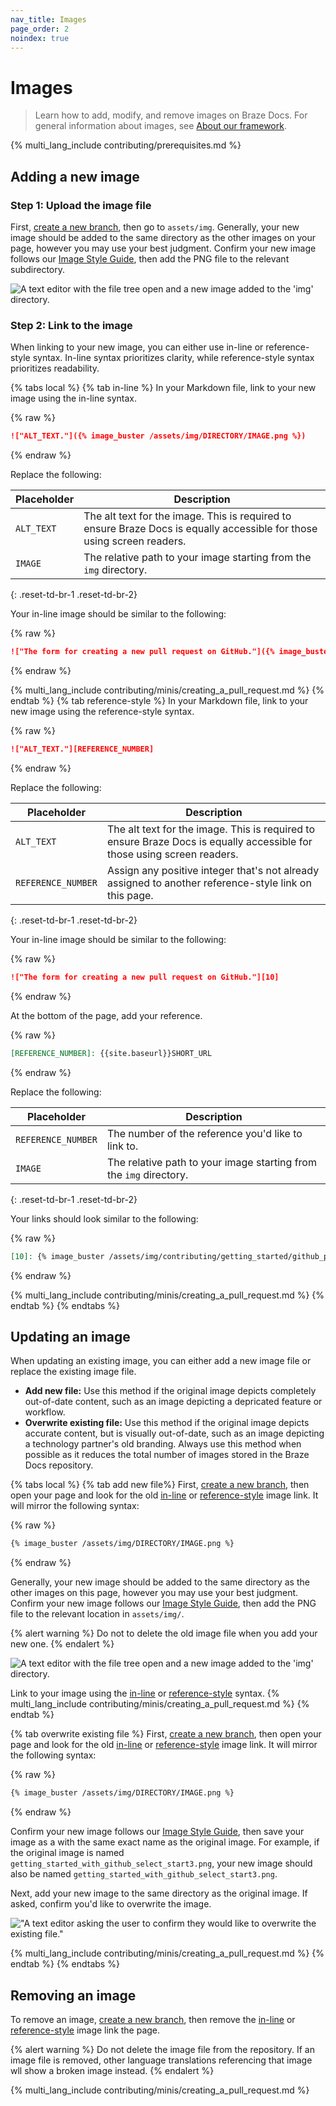 ```yaml
---
nav_title: Images
page_order: 2
noindex: true
---
```


# Images

> Learn how to add, modify, and remove images on Braze Docs. For general information about images, see [About our framework]({{sitebase.url}}/docs/home/about_our_framework).

{% multi_lang_include contributing/prerequisites.md %}

## Adding a new image

### Step 1: Upload the image file

First, [create a new branch]({{sitebase.url}}/docs/home/github/creating_a_new_branch), then go to `assets/img`. Generally, your new image should be added to the same directory as the other images on your page, however you may use your best judgment. Confirm your new image follows our [Image Style Guide](), then add the PNG file to the relevant subdirectory.

![A text editor with the file tree open and a new image added to the 'img' directory.]()

### Step 2: Link to the image

When linking to your new image, you can either use in-line or reference-style syntax. In-line syntax prioritizes clarity, while reference-style syntax prioritizes readability.

{% tabs local %}
{% tab in-line %}
In your Markdown file, link to your new image using the in-line syntax.

{% raw %}
```markdown
!["ALT_TEXT."]({% image_buster /assets/img/DIRECTORY/IMAGE.png %})
```
{% endraw %}

Replace the following:

| Placeholder | Description                                             |
|-------------|---------------------------------------------------------|
| `ALT_TEXT`  | The alt text for the image. This is required to ensure Braze Docs is equally accessible for those using screen readers.|
| `IMAGE` | The relative path to your image starting from the `img` directory. |
{: .reset-td-br-1 .reset-td-br-2}

Your in-line image should be similar to the following:

{% raw %}
```markdown
!["The form for creating a new pull request on GitHub."]({% image_buster /assets/img/contributing/getting_started/github_pull_request.png %})
```
{% endraw %}

{% multi_lang_include contributing/minis/creating_a_pull_request.md %}
{% endtab %}
{% tab reference-style %}
In your Markdown file, link to your new image using the reference-style syntax.

{% raw %}
```markdown
!["ALT_TEXT."][REFERENCE_NUMBER]
```
{% endraw %}

Replace the following:

| Placeholder | Description                                             |
|-------------|---------------------------------------------------------|
| `ALT_TEXT`  | The alt text for the image. This is required to ensure Braze Docs is equally accessible for those using screen readers.|
| `REFERENCE_NUMBER` | Assign any positive integer that's not already assigned to another reference-style link on this page. |
{: .reset-td-br-1 .reset-td-br-2}

Your in-line image should be similar to the following:

{% raw %}
```markdown
!["The form for creating a new pull request on GitHub."][10]
```
{% endraw %}

At the bottom of the page, add your reference.

{% raw %}
```markdown
[REFERENCE_NUMBER]: {{site.baseurl}}SHORT_URL
```
{% endraw %}

Replace the following:

| Placeholder        | Description                                             |
|--------------------|---------------------------------------------------------|
| `REFERENCE_NUMBER` | The number of the reference you'd like to link to.      |
| `IMAGE` | The relative path to your image starting from the `img` directory. |
{: .reset-td-br-1 .reset-td-br-2}

Your links should look similar to the following:

{% raw %}
```markdown
[10]: {% image_buster /assets/img/contributing/getting_started/github_pull_request.png %}
```
{% endraw %}

{% multi_lang_include contributing/minis/creating_a_pull_request.md %}
{% endtab %}
{% endtabs %}

## Updating an image

When updating an existing image, you can either add a new image file or replace the existing image file.

- **Add new file:** Use this method if the original image depicts completely out-of-date content, such as an image depicting a depricated feature or workflow.
- **Overwrite existing file:** Use this method if the original image depicts accurate content, but is visually out-of-date, such as an image depicting a technology partner's old branding. Always use this method when possible as it reduces the total number of images stored in the Braze Docs repository.

{% tabs local %}
{% tab add new file%}
First, [create a new branch]({{site.baseurl}}/home/github/creating_a_new_branch/), then open your page and look for the old [in-line]({{site.baseurl}}/home/content_management/images/?tab=in-line#step-2-link-to-the-image) or [reference-style]({{site.baseurl}}/home/content_management/images/?tab=reference-style#step-2-link-to-the-image) image link. It will mirror the following syntax:

{% raw %}
```markdown
{% image_buster /assets/img/DIRECTORY/IMAGE.png %}
```
{% endraw %}

Generally, your new image should be added to the same directory as the other images on this page, however you may use your best judgment. Confirm your new image follows our [Image Style Guide](), then add the PNG file to the relevant location in `assets/img/`.

{% alert warning %}
Do not to delete the old image file when you add your new one.
{% endalert %}

![A text editor with the file tree open and a new image added to the 'img' directory.]()

Link to your image using the [in-line]({{site.baseurl}}/home/content_management/images/?tab=in-line#step-2-link-to-the-image) or [reference-style]({{site.baseurl}}/home/content_management/images/?tab=reference-style#step-2-link-to-the-image) syntax. {% multi_lang_include contributing/minis/creating_a_pull_request.md %}
{% endtab %}

{% tab overwrite existing file %}
First, [create a new branch]({{site.baseurl}}/home/github/creating_a_new_branch/), then open your page and look for the old [in-line]({{site.baseurl}}/home/content_management/images/?tab=in-line#step-2-link-to-the-image) or [reference-style]({{site.baseurl}}/home/content_management/images/?tab=reference-style#step-2-link-to-the-image) image link. It will mirror the following syntax:

{% raw %}
```markdown
{% image_buster /assets/img/DIRECTORY/IMAGE.png %}
```
{% endraw %}

Confirm your new image follows our [Image Style Guide](), then save your image as a with the same exact name as the original image. For example, if the original image is named `getting_started_with_github_select_start3.png`, your new image should also be named `getting_started_with_github_select_start3.png`. 

Next, add your new image to the same directory as the original image. If asked, confirm you'd like to overwrite the image.

!["A text editor asking the user to confirm they would like to overwrite the existing file."]()

{% multi_lang_include contributing/minis/creating_a_pull_request.md %}
{% endtab %}
{% endtabs %}

## Removing an image

To remove an image, [create a new branch]({{sitebase.url}}/docs/home/github/creating_a_new_branch), then remove the [in-line]({{site.baseurl}}/home/content_management/images/?tab=in-line#step-2-link-to-the-image) or [reference-style]({{site.baseurl}}/home/content_management/images/?tab=reference-style#step-2-link-to-the-image) image link the page. 

{% alert warning %}
Do not delete the image file from the repository. If an image file is removed, other language translations referencing that image wll show a broken image instead.
{% endalert %}

{% multi_lang_include contributing/minis/creating_a_pull_request.md %}

